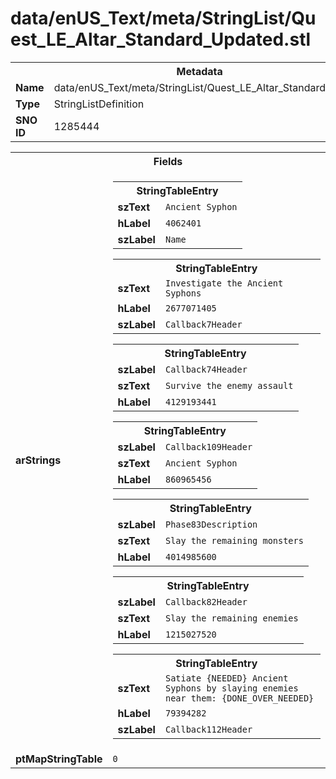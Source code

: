 <h1>data/enUS_Text/meta/StringList/Quest_LE_Altar_Standard_Updated.stl</h1><table><tr><th colspan="100%">Metadata</th></tr><tr><td><b>Name</b></td><td>data/enUS_Text/meta/StringList/Quest_LE_Altar_Standard_Updated.stl</td></tr><tr><td><b>Type</b></td><td>StringListDefinition</td></tr><tr><td><b>SNO ID</b></td><td>1285444</td></tr></table>

<table><tr><th colspan="100%">Fields</th></tr><tr><td><b>arStrings</b></td><td><table><tr><th colspan="100%">StringTableEntry</th></tr><tr><td><b>szText</b></td><td><code>Ancient Syphon</code></td></tr><tr><td><b>hLabel</b></td><td><code>4062401</code></td></tr><tr><td><b>szLabel</b></td><td><code>Name</code></td></tr></table>


<table><tr><th colspan="100%">StringTableEntry</th></tr><tr><td><b>szText</b></td><td><code>Investigate the Ancient Syphons</code></td></tr><tr><td><b>hLabel</b></td><td><code>2677071405</code></td></tr><tr><td><b>szLabel</b></td><td><code>Callback7Header</code></td></tr></table>


<table><tr><th colspan="100%">StringTableEntry</th></tr><tr><td><b>szLabel</b></td><td><code>Callback74Header</code></td></tr><tr><td><b>szText</b></td><td><code>Survive the enemy assault</code></td></tr><tr><td><b>hLabel</b></td><td><code>4129193441</code></td></tr></table>


<table><tr><th colspan="100%">StringTableEntry</th></tr><tr><td><b>szLabel</b></td><td><code>Callback109Header</code></td></tr><tr><td><b>szText</b></td><td><code>Ancient Syphon</code></td></tr><tr><td><b>hLabel</b></td><td><code>860965456</code></td></tr></table>


<table><tr><th colspan="100%">StringTableEntry</th></tr><tr><td><b>szLabel</b></td><td><code>Phase83Description</code></td></tr><tr><td><b>szText</b></td><td><code>Slay the remaining monsters</code></td></tr><tr><td><b>hLabel</b></td><td><code>4014985600</code></td></tr></table>


<table><tr><th colspan="100%">StringTableEntry</th></tr><tr><td><b>szLabel</b></td><td><code>Callback82Header</code></td></tr><tr><td><b>szText</b></td><td><code>Slay the remaining enemies</code></td></tr><tr><td><b>hLabel</b></td><td><code>1215027520</code></td></tr></table>


<table><tr><th colspan="100%">StringTableEntry</th></tr><tr><td><b>szText</b></td><td><code>Satiate {NEEDED} Ancient Syphons by slaying enemies near them: {DONE_OVER_NEEDED}</code></td></tr><tr><td><b>hLabel</b></td><td><code>79394282</code></td></tr><tr><td><b>szLabel</b></td><td><code>Callback112Header</code></td></tr></table>


</td></tr><tr><td><b>ptMapStringTable</b></td><td><code>0</code></td></tr></table>

